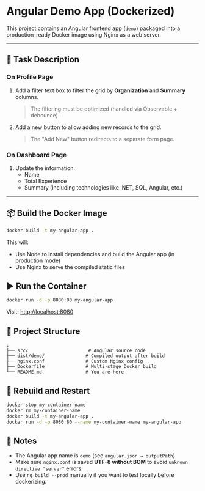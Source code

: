 ﻿# Angular Demo App (Dockerized)

This project contains an Angular frontend app (`demo`) packaged into a production-ready Docker image using Nginx as a web server.

---

## 📝 Task Description

### On Profile Page
1. Add a filter text box to filter the grid by **Organization** and **Summary** columns.
   > The filtering must be optimized (handled via Observable + debounce).
2. Add a new button to allow adding new records to the grid.
   > The "Add New" button redirects to a separate form page.

### On Dashboard Page
1. Update the information:
    - Name
    - Total Experience
    - Summary (including technologies like .NET, SQL, Angular, etc.)

---

## 📦 Build the Docker Image

```bash
docker build -t my-angular-app .
```

This will:
- Use Node to install dependencies and build the Angular app (in production mode)
- Use Nginx to serve the compiled static files

## ▶️ Run the Container

```bash
docker run -d -p 8080:80 my-angular-app
```

Visit: [http://localhost:8080](http://localhost:8080)

## 🔧 Project Structure

```
.
├── src/                      # Angular source code
├── dist/demo/               # Compiled output after build
├── nginx.conf               # Custom Nginx config
├── Dockerfile               # Multi-stage Docker build
└── README.md                # You are here
```

## 🔄 Rebuild and Restart

```bash
docker stop my-container-name
docker rm my-container-name
docker build -t my-angular-app .
docker run -d -p 8080:80 --name my-container-name my-angular-app
```

## 📝 Notes

- The Angular app name is `demo` (see `angular.json → outputPath`)
- Make sure `nginx.conf` is saved **UTF-8 without BOM** to avoid `unknown directive "﻿server"` errors.
- Use `ng build --prod` manually if you want to test locally before dockerizing.
